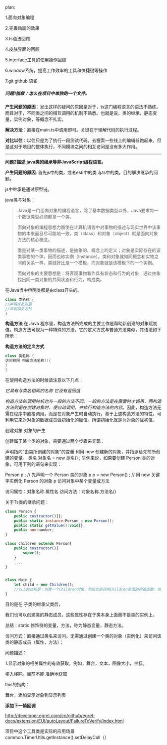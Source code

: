  plan:

1.面向对象编程

2.完善动画的效果

3.ts语法回顾

4.皮肤界面的回顾

5.interface工具的使用操作回顾

6.window系统，提高工作效率的工具和快捷键等操作

7.git github 语雀 



##### **问题1描叙**：**怎么在项目中单独跑一个文件**。

**产生问题的原因**：发出这样的疑问的原因是对于，ts这门编程语言的语法不熟练。而且对于，不同类之间的相互调用的机制不熟悉。也就是说，类的继承，静态变量，实例对象，等概念不扎实。

**解决方法**：直接在main.ts中调用即可。关键在于理解代码的执行过程。

**对比以往**：以往只是为了执行一段测试代码，去搜索一些线上的编辑器跑起来，但是这对于项目的整体执行，不同模块之间的相互访问是没有多大作用。

------

**问题2描述**:**java类的继承等非JavaScript编程语言。**

**产生问题的原因**: 首先js中的类，或者es6中的类 与ts中的类。目的解决继承的问题。

js中继承是通过原型链。

java类与对象：

> Java是一门面向对象的编程语言，除了基本数据类型以外，Java要求每一个数据类型必须都是一个类。
>
> 面向对象的编程思想力图使在计算机语言中对事物的描述与现实世界中该事物的本来面目尽可能地一致，类（class）和对象（object）就是面向对象方法的核心概念。
>
> 类是对某一类事物的描述，是抽象的、概念上的定义；对象是实际存在的该类事物的个体，因而也称实例（Instance）。类和对象就如同概念和实物之间的关系一样，类就好比是一个模板，而对象就是该模板下的一个实例。
>
> 面向对象的主要思想是：将客观事物看作具有状态和行为的对象，通过抽象找出同一类对象的共同状态和行为，构成类。
>

在Java当中申明类都是由class开头的。

```java
class 类名称 {
//声明成员变量
//声明成员方法
}
```

**构造方法**
在 Java 程序里，构造方法所完成的主要工作是帮助新创建的对象赋初值。构造方法可视为一种特殊的方法，它的定义方式与普通方法类似，其语法如下所示：

**构造方法的定义方式**

```java
class 类名称 {
访问权限 构造方法名称(){
}
}
```


在使用构造方法的时候请注意以下几点：

*它具有与类名相同的名称*
*它没有返回值*

*构造方法的调用时机也与一般的方法不同。一般的方法是在需要时才调用，而构造方法则是在创建对象时，便自动调用，并执行构造方法的内容*。因此，构造方法无需在程序中直接调用，而是在对象产生时自动执行。基于上述构造方法的特性，可利用它来对对象的数据成员做初始化的赋值。所谓初始化就是为对象的赋初值。

创建对象
对象的产生

创建属于某个类的对象，需要通过两个步骤来实现：

声明指向"由类所创建的对象"的变量
利用 new 创建新的对象，并指派给先前所创建的变量。
类名 对象名 = new 类名() ;
举例来说，如果要创建 Person 类的对象，可用下列的语句来实现：

Person p ; // 先声明一个 Person 类的对象 p
p = new Person() ; // 用 new 关键字实例化 Person 的对象 p
访问对象中某个变量或方法

访问属性：对象名称.属性名
访问方法：对象名称.方法名()

关于Ts类的继承问题：

```js
class Person {
    public costructor(){};
    public static instance:Person = new Person();
	public static getValue():void{};
	public num:number;
}

class Children extends Person{
    public costructor(){
        super();
    }
    ....
}


class Main {
    let child = new Children();
	//以上的过程是：创建一个Children对象，然后立即调用Children里面的构造函数，也就是初始化实例
}

```

目的是在 子类的继承父类后，  

 我们也可以创建类的静态成员，这些属性存在于类本身上面而不是类的实例上。

总结：static 修饰符的变量，方法，称为静态变量，静态方法。

访问方式：直接通过类名来访问。无需通过创建一个类的对象（实例化）来访问该类的静态成员（属性，方法）；



问题描述：

1.显示对象的相关属性的有效获取，例如，舞台，文本，图像大小，坐标。

移入移除。目前不能 准确地获取

this的指向：

舞台，添加显示对象到显示列表



**添加下一帧回调**

http://developer.egret.com/cn/github/egret-docs/extension/EUI/autoLayout/FailureToVerify/index.html

项目中这个工具类是实际的应用场景common.TimerUtils.getInstance().setDelayCall（）

